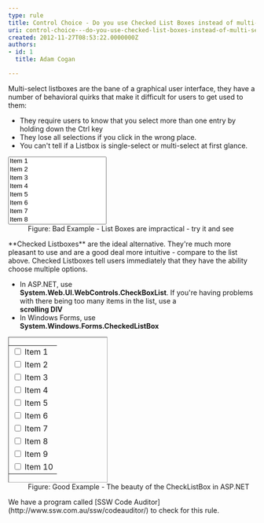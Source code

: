 ```yaml
---
type: rule
title: Control Choice - Do you use Checked List Boxes instead of multi-select List Boxes?
uri: control-choice---do-you-use-checked-list-boxes-instead-of-multi-select-list-boxes
created: 2012-11-27T08:53:22.0000000Z
authors:
- id: 1
  title: Adam Cogan

---
```


 
Multi-select listboxes are the bane of a graphical user interface, they have a number of behavioral quirks that make it difficult for users to get used to them:

- They require users to know that you select more than one entry by holding down the Ctrl key
- They lose all selections if you click in the wrong place.
- You can't tell if a Listbox is single-select or multi-select at first glance.

<dl class="badImage"><dt>
      <select size="8" style="width&#58;200px;"> 
         <option>Item 1</option> 
         <option>Item 2</option> 
         <option>Item 3</option> 
         <option>Item 4</option> 
         <option>Item 5</option> 
         <option>Item 6</option> 
         <option>Item 7</option> 
         <option>Item 8</option> 
         <option>Item 9</option> 
         <option>Item 10</option></select> </dt><dd>Figure&#58; Bad Example - List Boxes are impractical - try it and see</dd></dl>
**Checked Listboxes** are the ideal alternative. They're much more pleasant to use and are a good deal more intuitive - compare to the list above. Checked Listboxes tell users immediately that they have the ability choose multiple options.

- In ASP.NET, use <br>      **System.Web.UI.WebControls.CheckBoxList**. If you're having problems with there being too many items in the list, use a <br>      **scrolling DIV**
- In Windows Forms, use <br>      **System.Windows.Forms.CheckedListBox**

<dl class="goodImage"><dt><div style="border&#58;1px inset #aaaaaa;width&#58;200px;"><table id="cblList" border="0"><tbody><tr><td>
                     <input id="cblList_0" type="checkbox">
                     <label>Item 1</label></td></tr><tr><td>
                     <input id="cblList_1" type="checkbox">
                     <label>Item 2</label></td></tr><tr><td>
                     <input id="cblList_2" type="checkbox">
                     <label>Item 3</label></td></tr><tr><td>
                     <input id="cblList_3" type="checkbox">
                     <label>Item 4</label></td></tr><tr><td>
                     <input id="cblList_4" type="checkbox">
                     <label>Item 5</label></td></tr><tr><td>
                     <input id="cblList_5" type="checkbox">
                     <label>Item 6</label></td></tr><tr><td>
                     <input id="cblList_6" type="checkbox">
                     <label>Item 7</label></td></tr><tr><td>
                     <input id="cblList_7" type="checkbox">
                     <label>Item 8</label></td></tr><tr><td>
                     <input id="cblList_8" type="checkbox">
                     <label>Item 9</label></td></tr><tr><td>
                     <input id="cblList_9" type="checkbox">
                     <label>Item 10</label></td></tr></tbody></table></div></dt><dd>Figure&#58; Good Example - The beauty of the CheckListBox in ASP.NET</dd></dl> We have a program called  [SSW Code Auditor](http&#58;//www.ssw.com.au/ssw/codeauditor/) to check for this rule.  

